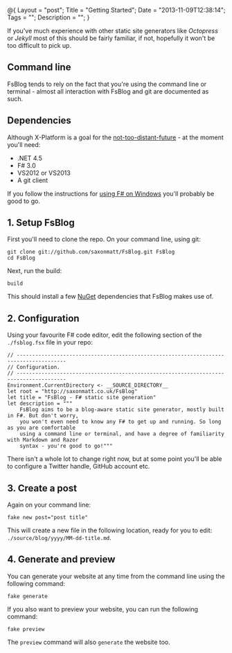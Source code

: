 @{
    Layout = "post";
    Title = "Getting Started";
    Date = "2013-11-09T12:38:14";
    Tags = "";
    Description = "";
}

If you've much experience with other static site generators like *Octopress* or *Jekyll* most of this should be fairly familiar, if not, hopefully it won't be too difficult to pick up.

<!--more-->

## Command line

FsBlog tends to rely on the fact that you're using the command line or terminal - almost all interaction with FsBlog and git are documented as such.

## Dependencies

Although X-Platform is a goal for the [not-too-distant-future](https://github.com/saxonmatt/FsBlog/issues?milestone=2&state=open) - at the moment you'll need:

* .NET 4.5
* F# 3.0
* VS2012 or VS2013
* A git client

If you follow the instructions for [using F# on Windows](http://fsharp.org/use/windows/) you'll probably be good to go.

## 1. Setup FsBlog

First you'll need to clone the repo. On your command line, using git:

    git clone git://github.com/saxonmatt/FsBlog.git FsBlog
    cd FsBlog

Next, run the build:

    build

This should install a few [NuGet](http://www.nuget.org/) dependencies that FsBlog makes use of.

## 2. Configuration

Using your favourite F# code editor, edit the following section of the `./fsblog.fsx` file in your repo:

    // --------------------------------------------------------------------------------------
    // Configuration.
    // --------------------------------------------------------------------------------------
    Environment.CurrentDirectory <- __SOURCE_DIRECTORY__
    let root = "http://saxonmatt.co.uk/FsBlog"
    let title = "FsBlog - F# static site generation"
    let description = """
        FsBlog aims to be a blog-aware static site generator, mostly built in F#. But don't worry, 
        you won't even need to know any F# to get up and running. So long as you are comfortable 
        using a command line or terminal, and have a degree of familiarity with Markdown and Razor 
        syntax - you're good to go!"""

There isn't a whole lot to change right now, but at some point you'll be able to configure a Twitter handle, GitHub account etc.

## 3. Create a post

Again on your command line:

    fake new post="post title"

This will create a new file in the following location, ready for you to edit: `./source/blog/yyyy/MM-dd-title.md`.

## 4. Generate and preview

You can generate your website at any time from the command line using the following command:

    fake generate

If you also want to preview your website, you can run the following command:

    fake preview

The `preview` command will also `generate` the website too.
